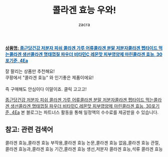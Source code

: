 ﻿---
layout: post
title:  "콜라겐 효능 우와!"
author: zacra
categories: [ 아이템 ]
tags: [콜라겐 효능,콜라겐 효능 부작용,콜라겐 효능 논문,콜라겐 효능 없음,콜라겐 효능 관절,콜라겐 효능과,콜라겐 효능 기간,콜라겐 효능 생선,저분자 콜라겐 효능,석류 콜라겐 효능]
image: https://static.coupangcdn.com/image/vendor_inventory/1785/71f9d74cf0aaa27b68951870cf2d7050e4eeec795a0caf7d98d70c9110b7.jpg 
description: "쿠팡에서 콜라겐 효능 관련 상품으로 가장 잘팔리는 제품 중 하나라는 사실!!."
rating: 4.5
---

<a href="https://link.coupang.com/re/AFFSDP?lptag=AF8407795&pageKey=1641217699&itemId=2798408513&vendorItemId=71049155758&traceid=V0-153-426403291c45e1e6"><b>상품명: <font color='#01579B'>종근당건강 저분자 피쉬 콜라겐 가루 어류콜라겐 분말 저분자콜라겐 펩타이드 먹는콜라겐 생선콜라겐 명태껍질 파우더 비타민C 레몬맛 피부영양제 마린콜라겐 효능, 30포기준, 4Ea</font></b></a>

잘 팔리는 상품만 추천해요!<br/>
쿠팡에서 "콜라겐 효능" 와 인기좋은 제품이에요!<br/><br/>
즉 구매해도 안심이다 이말이죠. 클릭 고고고! <br/>



<a href="https://link.coupang.com/re/AFFSDP?lptag=AF8407795&pageKey=1641217699&itemId=2798408513&vendorItemId=71049155758&traceid=V0-153-426403291c45e1e6">종근당건강 저분자 피쉬 콜라겐 가루 어류콜라겐 분말 저분자콜라겐 펩타이드 먹는콜라겐 생선콜라겐 명태껍질 파우더 비타민C 레몬맛 피부영양제 마린콜라겐 효능, 30포기준, 4Ea</a>
본 블로그는 파트너스 활동을 통해 일정액의 수수료를 제공받을 수 있습니다.

## 참고: 관련 검색어    
콜라겐 효능,콜라겐 효능 부작용,콜라겐 효능 논문,콜라겐 효능 없음,콜라겐 효능 관절,콜라겐 효능과,콜라겐 효능 기간,콜라겐 효능 생선,저분자 콜라겐 효능,석류 콜라겐 효능